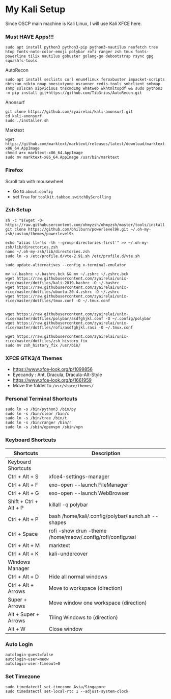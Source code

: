 # My Kali Setup
Since OSCP main machine is Kali Linux, I will use Kali XFCE here.

### Must HAVE Apps!!!
```
sudo apt install python3 python3-pip python3-nautilus neofetch tree htop fonts-noto-color-emoji polybar rofi ranger zsh tmux fonts-powerline tilix nautilus gobuster golang-go debootstrap rsync gpg squashfs-tools
```
AutoRecon
```
sudo apt install seclists curl enum4linux feroxbuster impacket-scripts nbtscan nikto nmap onesixtyone oscanner redis-tools smbclient smbmap snmp sslscan sipvicious tnscmd10g whatweb wkhtmltopdf && sudo python3 -m pip install git+https://github.com/Tib3rius/AutoRecon.git
```
Anonsurf
```
git clone https://github.com/zyairelai/kali-anonsurf.git
cd kali-anonsurf
sudo ./installer.sh
```
Marktext
```
wget https://github.com/marktext/marktext/releases/latest/download/marktext-x86_64.AppImage
chmod a+x marktext-x86_64.AppImage
sudo mv marktext-x86_64.AppImage /usr/bin/marktext
```

### Firefox
Scroll tab with mousewheel
- Go to `about:config`  
- set `True` for `toolkit.tabbox.switchByScrolling`

### Zsh Setup
```
sh -c "$(wget -O- https://raw.githubusercontent.com/ohmyzsh/ohmyzsh/master/tools/install.sh)"
git clone https://github.com/bhilburn/powerlevel9k.git ~/.oh-my-zsh/custom/themes/powerlevel9k

echo "alias ll='ls -lh --group-directories-first'" >> ~/.oh-my-zsh/lib/directories.zsh
nano ~/.oh-my-zsh/lib/directories.zsh
sudo ln -s /etc/profile.d/vte-2.91.sh /etc/profile.d/vte.sh

sudo update-alternatives --config x-terminal-emulator

mv ~/.bashrc ~/.bashrc.bck && mv ~/.zshrc ~/.zshrc.bck
wget https://raw.githubusercontent.com/zyairelai/unix-rice/master/dotfiles/kali-2019.bashrc -O ~/.bashrc
wget https://raw.githubusercontent.com/zyairelai/unix-rice/master/dotfiles/ubuntu-20-4.zshrc -O ~/.zshrc
wget https://raw.githubusercontent.com/zyairelai/unix-rice/master/dotfiles/tmux.conf -O ~/.tmux.conf


wget https://raw.githubusercontent.com/zyairelai/unix-rice/master/dotfiles/polybar/asdfghjkl.conf -O ~/.config/polybar
wget https://raw.githubusercontent.com/zyairelai/unix-rice/master/dotfiles/rofi/asdfghjkl.rasi -O ~/.tmux.conf

wget https://raw.githubusercontent.com/zyairelai/unix-rice/master/dotfiles/zsh_history_fix
sudo mv zsh_history_fix /usr/bin/
```

### XFCE GTK3/4 Themes
- https://www.xfce-look.org/p/1099856
- Eyecandy : Ant, Dracula, Dracula-Alt-Style
- https://www.xfce-look.org/p/1661959
- Move the folder to `/usr/share/themes/`

### Personal Terminal Shortcuts
```
sudo ln -s /bin/python3 /bin/py
sudo ln -s /bin/clear /bin/c
sudo ln -s /bin/tree /bin/t
sudo ln -s /bin/ranger /bin/r
sudo ln -s /sbin/openvpn /sbin/vpn
```

### Keyboard Shortcuts
| Shortcuts              | Description                                                  |
|------------------------|--------------------------------------------------------------|
| Keyboard Shortcuts     |                                                              |
| Ctrl + Alt + S         | xfce4-settings-manager                                       |
| Ctrl + Alt + F         | exo-open --launch FileManager                                |
| Ctrl + Alt + G         | exo-open --launch WebBrowser                                 |
| Shift + Ctrl + Alt + P | killall -q polybar                                           | 
| Ctrl + Alt + P         | bash /home/kali/.config/polybar/launch.sh --shapes           |
| Ctrl + Space           | rofi -show drun -theme /home/meow/.config/rofi/config.rasi   |
| Ctrl + Alt + M         | marktext                                                     |
| Ctrl + Alt + K         | kali-undercover                                              |
| Windows Manager        |                                                              |
| Ctrl + Alt + D         | Hide all normal windows                                      |
| Ctrl + Alt + Arrows    | Move to workspace (direction)                                |
| Super + Arrows         | Move window one workspace (direction)                        |
| Alt + Super + Arrows   | Tiling Windows to (direction)                                |
| Alt + W                | Close window                                                 |

### Auto Login 
```
autologin-guest=false
autologin-user=meow
autologin-user-timeout=0
```

### Set Timezone
```
sudo timedatectl set-timezone Asia/Singapore
sudo timedatectl set-local-rtc 1 --adjust-system-clock
```
